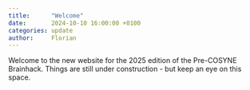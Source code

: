 ```yaml
---
title:      "Welcome"
date:       2024-10-10 16:00:00 +0100
categories: update
author:     Florian
---
```

Welcome to the new website for the 2025 edition of the Pre-COSYNE Brainhack.
Things are still under construction - but keep an eye on this space.
